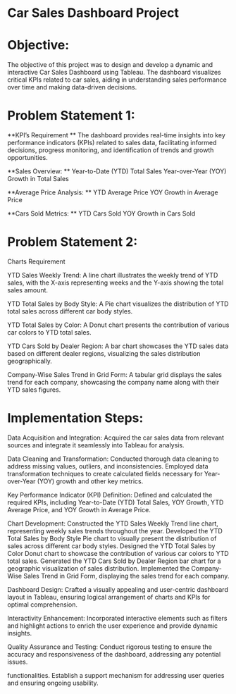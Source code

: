 # Car Sales Dashboard Project

# Objective: 
The objective of this project was to design and develop a dynamic and interactive Car Sales Dashboard using Tableau. The dashboard visualizes critical KPIs related to car sales, aiding in understanding sales performance over time and making data-driven decisions.

# Problem Statement 1:
**KPI’s Requirement **
The dashboard provides real-time insights into key performance indicators (KPIs) related to sales data, facilitating informed decisions, progress monitoring, and identification of trends and growth opportunities.

**Sales Overview: **
Year-to-Date (YTD) Total Sales 
Year-over-Year (YOY) Growth in Total Sales 

**Average Price Analysis: **
YTD Average Price 
YOY Growth in Average Price 

**Cars Sold Metrics: **
YTD Cars Sold 
YOY Growth in Cars Sold 

# Problem Statement 2:
Charts Requirement 

YTD Sales Weekly Trend: A line chart illustrates the weekly trend of YTD sales, with the X-axis representing weeks and the Y-axis showing the total sales amount.

YTD Total Sales by Body Style: A Pie chart visualizes the distribution of YTD total sales across different car body styles.

YTD Total Sales by Color: A Donut chart presents the contribution of various car colors to YTD total sales.

YTD Cars Sold by Dealer Region: A bar chart showcases the YTD sales data based on different dealer regions, visualizing the sales distribution geographically.

Company-Wise Sales Trend in Grid Form: A tabular grid displays the sales trend for each company, showcasing the company name along with their YTD sales figures.

# Implementation Steps:
Data Acquisition and Integration:
Acquired the car sales data from relevant sources and integrate it seamlessly into Tableau for analysis. 

Data Cleaning and Transformation:
Conducted thorough data cleaning to address missing values, outliers, and inconsistencies. Employed data transformation techniques to create calculated fields necessary for Year-over-Year (YOY) growth and other key metrics. 

Key Performance Indicator (KPI) Definition:
Defined and calculated the required KPIs, including Year-to-Date (YTD) Total Sales, YOY Growth, YTD Average Price, and YOY Growth in Average Price. 

Chart Development:
Constructed the YTD Sales Weekly Trend line chart, representing weekly sales trends throughout the year. Developed the YTD Total Sales by Body Style Pie chart to visually present the distribution of sales across different car body styles. 
Designed the YTD Total Sales by Color Donut chart to showcase the contribution of various car colors to YTD total sales. Generated the YTD Cars Sold by Dealer Region bar chart for a geographic visualization of sales distribution. 
Implemented the Company-Wise Sales Trend in Grid Form, displaying the sales trend for each company. 

Dashboard Design:
Crafted a visually appealing and user-centric dashboard layout in Tableau, ensuring logical arrangement of charts and KPIs for optimal comprehension. 

Interactivity Enhancement:
Incorporated interactive elements such as filters and highlight actions to enrich the user experience and provide dynamic insights. 

Quality Assurance and Testing:
Conduct rigorous testing to ensure the accuracy and responsiveness of the dashboard, addressing any potential issues. 

functionalities. Establish a support mechanism for addressing user queries and ensuring ongoing usability.
